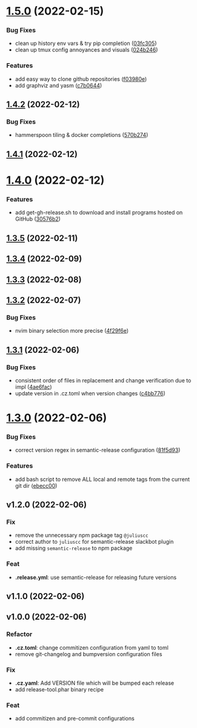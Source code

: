 # [1.5.0](https://github.com/vladdoster/dotfiles/compare/v1.4.2...v1.5.0) (2022-02-15)


### Bug Fixes

* clean up history env vars & try pip completion ([03fc305](https://github.com/vladdoster/dotfiles/commit/03fc3051bdd463660b3193004aea6b021501ebf9))
* clean up tmux config annoyances and visuals ([024b246](https://github.com/vladdoster/dotfiles/commit/024b24659530803e62aebbef69790f68a6268485))


### Features

* add easy way to clone github repositories ([f03980e](https://github.com/vladdoster/dotfiles/commit/f03980ed4a3effe531902c1f4fc0bd4171d3c903))
* add graphviz and yasm ([c7b0644](https://github.com/vladdoster/dotfiles/commit/c7b0644f914228012ff0f1a07921ce983d0575fd))

## [1.4.2](https://github.com/vladdoster/dotfiles/compare/v1.4.1...v1.4.2) (2022-02-12)


### Bug Fixes

* hammerspoon tiling & docker completions ([570b274](https://github.com/vladdoster/dotfiles/commit/570b274cc82795e71d56656e9b1a6bf2967868f7))

## [1.4.1](https://github.com/vladdoster/dotfiles/compare/v1.4.0...v1.4.1) (2022-02-12)

# [1.4.0](https://github.com/vladdoster/dotfiles/compare/v1.3.5...v1.4.0) (2022-02-12)


### Features

* add get-gh-release.sh to download and install programs hosted on GitHub ([30576b2](https://github.com/vladdoster/dotfiles/commit/30576b277bddb6ef8350622046221b34b460fb74))

## [1.3.5](https://github.com/vladdoster/dotfiles/compare/v1.3.4...v1.3.5) (2022-02-11)

## [1.3.4](https://github.com/vladdoster/dotfiles/compare/v1.3.3...v1.3.4) (2022-02-09)

## [1.3.3](https://github.com/vladdoster/dotfiles/compare/v1.3.2...v1.3.3) (2022-02-08)

## [1.3.2](https://github.com/vladdoster/dotfiles/compare/v1.3.1...v1.3.2) (2022-02-07)


### Bug Fixes

* nvim binary selection more precise ([4f29f6e](https://github.com/vladdoster/dotfiles/commit/4f29f6e0d18b886787e20f71f36a1974198dffff))

## [1.3.1](https://github.com/vladdoster/dotfiles/compare/v1.3.0...v1.3.1) (2022-02-06)


### Bug Fixes

* consistent order of files in replacement and change verification due to impl ([4ae6fac](https://github.com/vladdoster/dotfiles/commit/4ae6fac870255f8a0a736e42617ef131388ae296))
* update version in .cz.toml when version changes ([c4bb776](https://github.com/vladdoster/dotfiles/commit/c4bb776bbeb3025f395ca6f52bfb2d67887fd49d))

# [1.3.0](https://github.com/vladdoster/dotfiles/compare/v1.2.0...v1.3.0) (2022-02-06)


### Bug Fixes

* correct version regex in semantic-release configuration ([81f5d93](https://github.com/vladdoster/dotfiles/commit/81f5d9327a02c8d86fb86dbf199105f23f84c95b))


### Features

* add bash script to remove ALL local and remote tags from the current git dir ([ebecc00](https://github.com/vladdoster/dotfiles/commit/ebecc0067680abc58395330b235767ebb4c26b0a))

## v1.2.0 (2022-02-06)

### Fix

- remove the unnecessary npm package tag `@juliuscc`
- correct author to `juliuscc` for semantic-release slackbot plugin
- add missing `semantic-release` to npm package

### Feat

- **.release.yml**: use semantic-release for releasing future versions

## v1.1.0 (2022-02-06)

## v1.0.0 (2022-02-06)

### Refactor

- **.cz.toml**: change commitizen configuration from yaml to toml
- remove git-changelog and bumpversion configuration files

### Fix

- **.cz.yaml**: Add VERSION file which will be bumped each release
- add release-tool.phar binary recipe

### Feat

- add commitizen and pre-commit configurations
